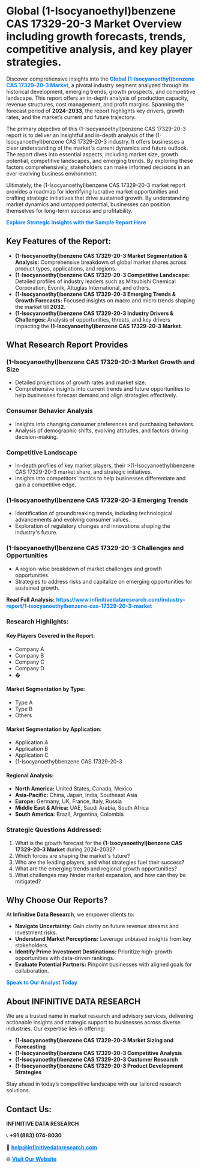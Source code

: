 <h1>Global (1-Isocyanoethyl)benzene CAS 17329-20-3 Market Overview including growth forecasts, trends, competitive analysis, and key player strategies.</h1>
<p>
Discover comprehensive insights into the 
<a href="https://www.infinitivedataresearch.com/industry-report/1-isocyanoethylbenzene-cas-17329-20-3-market" rel="dofollow" style="color: #007BFF; text-decoration: none;"><strong>Global (1-Isocyanoethyl)benzene CAS 17329-20-3 Market</strong></a>, a pivotal industry segment analyzed through its historical development, emerging trends, growth prospects, and competitive landscape. This report offers an in-depth analysis of production capacity, revenue structures, cost management, and profit margins. Spanning the forecast period of <strong>2024–2033</strong>, the report highlights key drivers, growth rates, and the market’s current and future trajectory.
</p>
<p>
The primary objective of this (1-Isocyanoethyl)benzene CAS 17329-20-3 report is to deliver an insightful and in-depth analysis of the (1-Isocyanoethyl)benzene CAS 17329-20-3 industry. It offers businesses a clear understanding of the market's current dynamics and future outlook. The report dives into essential aspects, including market size, growth potential, competitive landscapes, and emerging trends. By exploring these factors comprehensively, stakeholders can make informed decisions in an ever-evolving business environment.
</p>
<p>
Ultimately, the (1-Isocyanoethyl)benzene CAS 17329-20-3 market report provides a roadmap for identifying lucrative market opportunities and crafting strategic initiatives that drive sustained growth. By understanding market dynamics and untapped potential, businesses can position themselves for long-term success and profitability.
</p>
<p>
<a href="https://www.infinitivedataresearch.com/request-sample/reportId=112599" style="color: #007BFF; text-decoration: none;"><strong>Explore Strategic Insights with the Sample Report Here</strong></a>
</p>

<h2>Key Features of the Report:</h2>
<ul>
<li><strong>(1-Isocyanoethyl)benzene CAS 17329-20-3 Market Segmentation & Analysis:</strong> Comprehensive breakdown of global market shares across product types, applications, and regions.</li>
<li><strong>(1-Isocyanoethyl)benzene CAS 17329-20-3 Competitive Landscape:</strong> Detailed profiles of industry leaders such as Mitsubishi Chemical Corporation, Evonik, Altuglas International, and others.</li>
<li><strong>(1-Isocyanoethyl)benzene CAS 17329-20-3 Emerging Trends & Growth Forecasts:</strong> Focused insights on macro and micro trends shaping the market till <strong>2032</strong>.</li>
<li><strong>(1-Isocyanoethyl)benzene CAS 17329-20-3 Industry Drivers & Challenges:</strong> Analysis of opportunities, threats, and key drivers impacting the <strong>(1-Isocyanoethyl)benzene CAS 17329-20-3 Market</strong>.</li>
</ul>

<h2>What Research Report Provides</h2>
<h3>(1-Isocyanoethyl)benzene CAS 17329-20-3 Market Growth and Size</h3>
<ul>
<li>Detailed projections of growth rates and market size.</li>
<li>Comprehensive insights into current trends and future opportunities to help businesses forecast demand and align strategies effectively.</li>
</ul>

<h3>Consumer Behavior Analysis</h3>
<ul>
<li>Insights into changing consumer preferences and purchasing behaviors.</li>
<li>Analysis of demographic shifts, evolving attitudes, and factors driving decision-making.</li>
</ul>

<h3>Competitive Landscape</h3>
<ul>
<li>In-depth profiles of key market players, their >(1-Isocyanoethyl)benzene CAS 17329-20-3 market share, and strategic initiatives.</li>
<li>Insights into competitors' tactics to help businesses differentiate and gain a competitive edge.</li>
</ul>

<h3>(1-Isocyanoethyl)benzene CAS 17329-20-3 Emerging Trends</h3>
<ul>
<li>Identification of groundbreaking trends, including technological advancements and evolving consumer values.</li>
<li>Exploration of regulatory changes and innovations shaping the industry's future.</li>
</ul>

<h3>(1-Isocyanoethyl)benzene CAS 17329-20-3 Challenges and Opportunities</h3>
<ul>
<li>A region-wise breakdown of market challenges and growth opportunities.</li>
<li>Strategies to address risks and capitalize on emerging opportunities for sustained growth.</li>
</ul>
<p><strong>Read Full Analysis:</strong> <a href="https://www.infinitivedataresearch.com/industry-report/1-isocyanoethylbenzene-cas-17329-20-3-market" rel="dofollow" style="color: #007BFF; text-decoration: none;"><strong>https://www.infinitivedataresearch.com/industry-report/1-isocyanoethylbenzene-cas-17329-20-3-market</strong></a></p>
<h3>Research Highlights:</h3>
<h4>Key Players Covered in the Report:</h4>
<ul><li>Company A</li><li>Company B</li><li>Company C</li><li>Company D</li><li>�</li></ul>
<h4>Market Segmentation by Type:</h4>
<ul><li>Type A</li><li>Type B</li><li>Others</li></ul>
<h4>Market Segmentation by Application:</h4>
<ul><li>Application A</li><li>Application B</li><li>Application C</li><li>(1-Isocyanoethyl)benzene CAS 17329-20-3</li></ul>

<h4>Regional Analysis:</h4>
<ul>
<li><strong>North America:</strong> United States, Canada, Mexico</li>
<li><strong>Asia-Pacific:</strong> China, Japan, India, Southeast Asia</li>
<li><strong>Europe:</strong> Germany, UK, France, Italy, Russia</li>
<li><strong>Middle East & Africa:</strong> UAE, Saudi Arabia, South Africa</li>
<li><strong>South America:</strong> Brazil, Argentina, Colombia</li>
</ul>

<h3>Strategic Questions Addressed:</h3>
<ol>
<li>What is the growth forecast for the <strong>(1-Isocyanoethyl)benzene CAS 17329-20-3 Market</strong> during 2024–2032?</li>
<li>Which forces are shaping the market's future?</li>
<li>Who are the leading players, and what strategies fuel their success?</li>
<li>What are the emerging trends and regional growth opportunities?</li>
<li>What challenges may hinder market expansion, and how can they be mitigated?</li>
</ol>

<h2>Why Choose Our Reports?</h2>
<p>At <strong>Infinitive Data Research</strong>, we empower clients to:</p>
<ul>
<li><strong>Navigate Uncertainty:</strong> Gain clarity on future revenue streams and investment risks.</li>
<li><strong>Understand Market Perceptions:</strong> Leverage unbiased insights from key stakeholders.</li>
<li><strong>Identify Prime Investment Destinations:</strong> Prioritize high-growth opportunities with data-driven rankings.</li>
<li><strong>Evaluate Potential Partners:</strong> Pinpoint businesses with aligned goals for collaboration.</li>
</ul>
<p><a href="https://www.infinitivedataresearch.com/industry-report/1-isocyanoethylbenzene-cas-17329-20-3-market" rel="dofollow" style="color: #007BFF; text-decoration: none;"><strong>Speak to Our Analyst Today</strong></a></p>

<h2>About INFINITIVE DATA RESEARCH</h2>
<p>We are a trusted name in market research and advisory services, delivering actionable insights and strategic support to businesses across diverse industries. Our expertise lies in offering:</p>
<ul>
<li><strong>(1-Isocyanoethyl)benzene CAS 17329-20-3 Market Sizing and Forecasting</strong></li>
<li><strong>(1-Isocyanoethyl)benzene CAS 17329-20-3 Competitive Analysis</strong></li>
<li><strong>(1-Isocyanoethyl)benzene CAS 17329-20-3 Customer Research</strong></li>
<li><strong>(1-Isocyanoethyl)benzene CAS 17329-20-3 Product Development Strategies</strong></li>
</ul>
<p>Stay ahead in today’s competitive landscape with our tailored research solutions.</p>

<h2>Contact Us:</h2>
<p><strong>INFINITIVE DATA RESEARCH</strong></p>
<p>📞 <strong>+91 (883) 074-8030</strong></p>
<p>📧 <strong><a href="mailto:help@infinitivedataresearch.com" style="color: #007BFF;">help@infinitivedataresearch.com</a></strong></p>
<p>🌐 <strong><a href="https://www.infinitivedataresearch.com" rel="dofollow" style="color: #007BFF;">Visit Our Website</a></strong></p>
